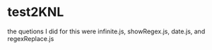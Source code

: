 # test2KNL

the quetions I did for this were infinite.js, showRegex.js, date.js, and regexReplace.js
